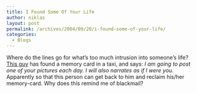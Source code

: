 ```yaml
---
title: I Found Some Of Your Life
author: niklas
layout: post
permalink: /archives/2004/09/20/i-found-some-of-your-life/
categories:
  - Blogs
---
```

Where do the lines go for what&#8217;s too much intrusion into someone&#8217;s life? [This guy][1] has found a memory card in a taxi, and says: *I am going to post one of your pictures each day. I will also narrates as if I were you.* Apparently so that this person can get back to him and reclaim his/her memory-card. Why does this remind me of blackmail?

 [1]: http://ifoundsomeofyourlife.blogspot.com/